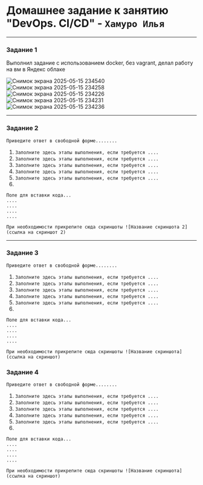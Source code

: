 # Домашнее задание к занятию "DevOps. CI/CD" - `Хамуро Илья`

---

### Задание 1
Выполнил задание с использованием docker, без vagrant, делал работу на вм в Яндекс облаке

![Снимок экрана 2025-05-15 234540](https://github.com/user-attachments/assets/321af4b4-eeef-45bb-9da4-2714b3068b87)
![Снимок экрана 2025-05-15 234258](https://github.com/user-attachments/assets/d562a653-a616-4760-b853-65bffc412352)
![Снимок экрана 2025-05-15 234226](https://github.com/user-attachments/assets/26168e79-80b8-4fa7-823d-fe25140ab640)
![Снимок экрана 2025-05-15 234231](https://github.com/user-attachments/assets/c32f86c4-9011-4dce-bc5c-81f9eab62246)
![Снимок экрана 2025-05-15 234236](https://github.com/user-attachments/assets/6d1287e5-d2f4-4291-93e0-467143adc809)



---

### Задание 2

`Приведите ответ в свободной форме........`

1. `Заполните здесь этапы выполнения, если требуется ....`
2. `Заполните здесь этапы выполнения, если требуется ....`
3. `Заполните здесь этапы выполнения, если требуется ....`
4. `Заполните здесь этапы выполнения, если требуется ....`
5. `Заполните здесь этапы выполнения, если требуется ....`
6. 

```
Поле для вставки кода...
....
....
....
....
```

`При необходимости прикрепитe сюда скриншоты
![Название скриншота 2](ссылка на скриншот 2)`


---

### Задание 3

`Приведите ответ в свободной форме........`

1. `Заполните здесь этапы выполнения, если требуется ....`
2. `Заполните здесь этапы выполнения, если требуется ....`
3. `Заполните здесь этапы выполнения, если требуется ....`
4. `Заполните здесь этапы выполнения, если требуется ....`
5. `Заполните здесь этапы выполнения, если требуется ....`
6. 

```
Поле для вставки кода...
....
....
....
....
```

`При необходимости прикрепитe сюда скриншоты
![Название скриншота](ссылка на скриншот)`

### Задание 4

`Приведите ответ в свободной форме........`

1. `Заполните здесь этапы выполнения, если требуется ....`
2. `Заполните здесь этапы выполнения, если требуется ....`
3. `Заполните здесь этапы выполнения, если требуется ....`
4. `Заполните здесь этапы выполнения, если требуется ....`
5. `Заполните здесь этапы выполнения, если требуется ....`
6. 

```
Поле для вставки кода...
....
....
....
....
```

`При необходимости прикрепитe сюда скриншоты
![Название скриншота](ссылка на скриншот)`

